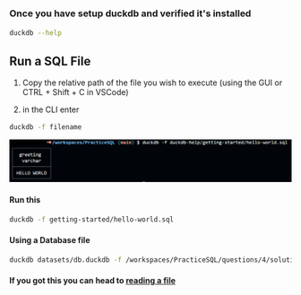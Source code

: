 ### Once you have setup duckdb and verified it's installed

~~~bash
duckdb --help
~~~

## Run a SQL File

1. Copy the relative path of the file you wish to execute 
(using the GUI or CTRL + Shift + C in VSCode)

2. in the CLI enter
~~~bash
duckdb -f filename
~~~

![Example of running a sql script in CLI using duckdb](image.png)

#### Run this
~~~bash
duckdb -f getting-started/hello-world.sql
~~~
#### Using a Database file
~~~bash
duckdb datasets/db.duckdb -f /workspaces/PracticeSQL/questions/4/solution.sql
~~~ 

#### If you got this you can head to [reading a file](../duckdb-help/reading-a-file.md)